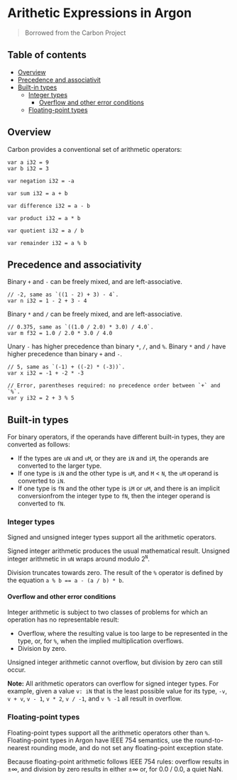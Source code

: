 # Arithetic Expressions in Argon

> Borrowed from the Carbon Project

## Table of contents

-   [Overview](#overview)
-   [Precedence and associativit](#precedence-and-associativity)
-   [Built-in types](#built-in-types)
    -   [Integer types](#integer-types)
        -   [Overflow and other error conditions](#overflow-and-other-error-conditions)
    -   [Floating-point types](#floating-point-types)
    


## Overview

Carbon provides a conventional set of arithmetic operators:

```zig
var a i32 = 9
var b i32 = 3

var negation i32 = -a

var sum i32 = a + b

var difference i32 = a - b

var product i32 = a * b

var quotient i32 = a / b

var remainder i32 = a % b

```

## Precedence and associativity

Binary `+` and `-` can be freely mixed, and are left-associative.

```zig
// -2, same as `((1 - 2) + 3) - 4`.
var n i32 = 1 - 2 + 3 - 4
```

Binary `*` and `/` can be freely mixed, and are left-associative.

```
// 0.375, same as `((1.0 / 2.0) * 3.0) / 4.0`.
var m f32 = 1.0 / 2.0 * 3.0 / 4.0
```

Unary `-` has higher precedence than binary `*`, `/`, and `%`. Binary `*` and
`/` have higher precedence than binary `+` and `-`.

```
// 5, same as `(-1) + ((-2) * (-3))`.
var x i32 = -1 + -2 * -3

// Error, parentheses required: no precedence order between `+` and `%`.
var y i32 = 2 + 3 % 5
```

## Built-in types

For binary operators, if the operands have different built-in types, they are
converted as follows:

-   If the types are `uN` and `uM`, or they are `iN` and `iM`, the operands are
    converted to the larger type.
-   If one type is `iN` and the other type is `uM`, and `M` < `N`, the `uM`
    operand is converted to `iN`.
-   If one type is `fN` and the other type is `iM` or `uM`, and there is an implicit conversionfrom the integer
    type to `fN`, then the integer operand is converted to `fN`.

### Integer types
Signed and unsigned integer types support all the arithmetic operators.

Signed integer arithmetic produces the usual mathematical result. Unsigned
integer arithmetic in `uN` wraps around modulo 2<sup>`N`</sup>.

Division truncates towards zero. The result of the `%` operator is defined by
the equation `a % b == a - (a / b) * b`.

#### Overflow and other error conditions

Integer arithmetic is subject to two classes of problems for which an operation
has no representable result:

-   Overflow, where the resulting value is too large to be represented in the
    type, or, for `%`, when the implied multiplication overflows.
-   Division by zero.

Unsigned integer arithmetic cannot overflow, but division by zero can still occur.


**Note:** All arithmetic operators can overflow for signed integer types. For example, given a value `v: iN` that is the least possible value for its type, `-v`, `v + v`, `v - 1`, `v * 2`, `v / -1`, and `v % -1` all result in overflow.



### Floating-point types

Floating-point types support all the arithmetic operators other than `%`. Floating-point types in Argon have IEEE 754 semantics, use the round-to-nearest rounding mode, and do not set any floating-point exception state.

Because floating-point arithmetic follows IEEE 754 rules: overflow results in ±∞, and division by zero results in either ±∞ or, for 0.0 / 0.0, a quiet NaN.



